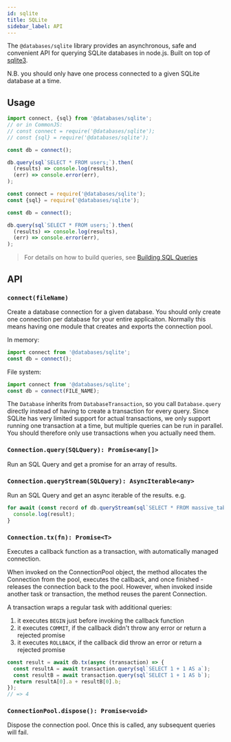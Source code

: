 ```yaml
---
id: sqlite
title: SQLite
sidebar_label: API
---
```


The `@databases/sqlite` library provides an asynchronous, safe and convenient
API for querying SQLite databases in node.js. Built on top of
[sqlite3](https://www.npmjs.com/package/sqlite3).

N.B. you should only have one process connected to a given SQLite database at a time.

## Usage

```typescript
import connect, {sql} from '@databases/sqlite';
// or in CommonJS:
// const connect = require('@databases/sqlite');
// const {sql} = require('@databases/sqlite');

const db = connect();

db.query(sql`SELECT * FROM users;`).then(
  (results) => console.log(results),
  (err) => console.error(err),
);
```

```javascript
const connect = require('@databases/sqlite');
const {sql} = require('@databases/sqlite');

const db = connect();

db.query(sql`SELECT * FROM users;`).then(
  (results) => console.log(results),
  (err) => console.error(err),
);
```

> For details on how to build queries, see [Building SQL Queries](sql.md)

## API

### `connect(fileName)`

Create a database connection for a given database. You should only create one connection per database for your entire applicaiton. Normally this means having one module that creates and exports the connection pool.

In memory:

```ts
import connect from '@databases/sqlite';
const db = connect();
```

File system:

```ts
import connect from '@databases/sqlite';
const db = connect(FILE_NAME);
```

The `Database` inherits from `DatabaseTransaction`, so you call `Database.query` directly instead of having to create a transaction for every query. Since SQLite has very limited support for actual transactions, we only support running one transaction at a time, but multiple queries can be run in parallel. You should therefore only use transactions when you actually need them.

### `Connection.query(SQLQuery): Promise<any[]>`

Run an SQL Query and get a promise for an array of results.

### `Connection.queryStream(SQLQuery): AsyncIterable<any>`

Run an SQL Query and get an async iterable of the results. e.g.

```js
for await (const record of db.queryStream(sql`SELECT * FROM massive_table`)) {
  console.log(result);
}
```

### `Connection.tx(fn): Promise<T>`

Executes a callback function as a transaction, with automatically managed connection.

When invoked on the ConnectionPool object, the method allocates the Connection from the pool, executes the callback, and once finished - releases the connection back to the pool. However, when invoked inside another task or transaction, the method reuses the parent Connection.

A transaction wraps a regular task with additional queries:

1. it executes `BEGIN` just before invoking the callback function
2. it executes `COMMIT`, if the callback didn't throw any error or return a rejected promise
3. it executes `ROLLBACK`, if the callback did throw an error or return a rejected promise

```ts
const result = await db.tx(async (transaction) => {
  const resultA = await transaction.query(sql`SELECT 1 + 1 AS a`);
  const resultB = await transaction.query(sql`SELECT 1 + 1 AS b`);
  return resultA[0].a + resultB[0].b;
});
// => 4
```

### `ConnectionPool.dispose(): Promise<void>`

Dispose the connection pool. Once this is called, any subsequent queries will fail.
